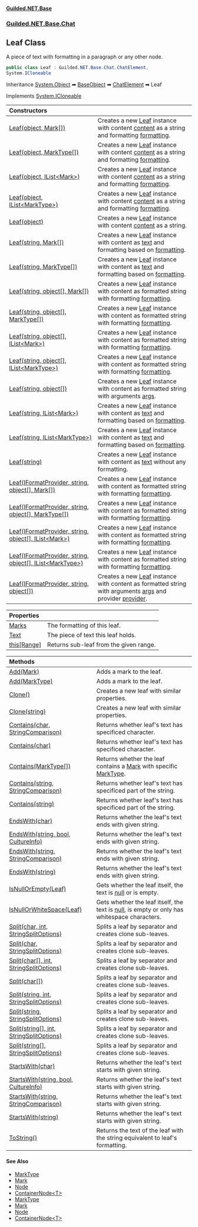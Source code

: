 
#### [Guilded.NET.Base](Guilded_NET_Base 'Guilded_NET_Base')
### [Guilded.NET.Base.Chat](Guilded_NET_Base#Guilded_NET_Base_Chat 'Guilded.NET.Base.Chat')
## Leaf Class
A piece of text with formatting in a paragraph or any other node.  
```csharp
public class Leaf : Guilded.NET.Base.Chat.ChatElement,
System.ICloneable
```

Inheritance [System.Object](https://docs.microsoft.com/en-us/dotnet/api/System.Object 'System.Object') &#x27A1; [BaseObject](BaseObject 'Guilded.NET.Base.BaseObject') &#x27A1; [ChatElement](ChatElement 'Guilded.NET.Base.Chat.ChatElement') &#x27A1; Leaf  

Implements [System.ICloneable](https://docs.microsoft.com/en-us/dotnet/api/System.ICloneable 'System.ICloneable')  

| Constructors | |
| :--- | :--- |
| [Leaf(object, Mark[])](Leaf_Leaf(object_Mark__) 'Guilded.NET.Base.Chat.Leaf.Leaf(object, Guilded.NET.Base.Chat.Mark[])') | Creates a new [Leaf](Leaf 'Guilded.NET.Base.Chat.Leaf') instance with content [content](Leaf_Leaf(object_Mark__)#Guilded_NET_Base_Chat_Leaf_Leaf(object_Guilded_NET_Base_Chat_Mark__)_content 'Guilded.NET.Base.Chat.Leaf.Leaf(object, Guilded.NET.Base.Chat.Mark[]).content') as a string and formatting [formatting](Leaf_Leaf(object_Mark__)#Guilded_NET_Base_Chat_Leaf_Leaf(object_Guilded_NET_Base_Chat_Mark__)_formatting 'Guilded.NET.Base.Chat.Leaf.Leaf(object, Guilded.NET.Base.Chat.Mark[]).formatting').<br/> |
| [Leaf(object, MarkType[])](Leaf_Leaf(object_MarkType__) 'Guilded.NET.Base.Chat.Leaf.Leaf(object, Guilded.NET.Base.Chat.MarkType[])') | Creates a new [Leaf](Leaf 'Guilded.NET.Base.Chat.Leaf') instance with content [content](Leaf_Leaf(object_MarkType__)#Guilded_NET_Base_Chat_Leaf_Leaf(object_Guilded_NET_Base_Chat_MarkType__)_content 'Guilded.NET.Base.Chat.Leaf.Leaf(object, Guilded.NET.Base.Chat.MarkType[]).content') as a string and formatting [formatting](Leaf_Leaf(object_MarkType__)#Guilded_NET_Base_Chat_Leaf_Leaf(object_Guilded_NET_Base_Chat_MarkType__)_formatting 'Guilded.NET.Base.Chat.Leaf.Leaf(object, Guilded.NET.Base.Chat.MarkType[]).formatting').<br/> |
| [Leaf(object, IList&lt;Mark&gt;)](Leaf_Leaf(object_IList_Mark_) 'Guilded.NET.Base.Chat.Leaf.Leaf(object, System.Collections.Generic.IList&lt;Guilded.NET.Base.Chat.Mark&gt;)') | Creates a new [Leaf](Leaf 'Guilded.NET.Base.Chat.Leaf') instance with content [content](Leaf_Leaf(object_IList_Mark_)#Guilded_NET_Base_Chat_Leaf_Leaf(object_System_Collections_Generic_IList_Guilded_NET_Base_Chat_Mark_)_content 'Guilded.NET.Base.Chat.Leaf.Leaf(object, System.Collections.Generic.IList&lt;Guilded.NET.Base.Chat.Mark&gt;).content') as a string and formatting [formatting](Leaf_Leaf(object_IList_Mark_)#Guilded_NET_Base_Chat_Leaf_Leaf(object_System_Collections_Generic_IList_Guilded_NET_Base_Chat_Mark_)_formatting 'Guilded.NET.Base.Chat.Leaf.Leaf(object, System.Collections.Generic.IList&lt;Guilded.NET.Base.Chat.Mark&gt;).formatting').<br/> |
| [Leaf(object, IList&lt;MarkType&gt;)](Leaf_Leaf(object_IList_MarkType_) 'Guilded.NET.Base.Chat.Leaf.Leaf(object, System.Collections.Generic.IList&lt;Guilded.NET.Base.Chat.MarkType&gt;)') | Creates a new [Leaf](Leaf 'Guilded.NET.Base.Chat.Leaf') instance with content [content](Leaf_Leaf(object_IList_MarkType_)#Guilded_NET_Base_Chat_Leaf_Leaf(object_System_Collections_Generic_IList_Guilded_NET_Base_Chat_MarkType_)_content 'Guilded.NET.Base.Chat.Leaf.Leaf(object, System.Collections.Generic.IList&lt;Guilded.NET.Base.Chat.MarkType&gt;).content') as a string and formatting [formatting](Leaf_Leaf(object_IList_MarkType_)#Guilded_NET_Base_Chat_Leaf_Leaf(object_System_Collections_Generic_IList_Guilded_NET_Base_Chat_MarkType_)_formatting 'Guilded.NET.Base.Chat.Leaf.Leaf(object, System.Collections.Generic.IList&lt;Guilded.NET.Base.Chat.MarkType&gt;).formatting').<br/> |
| [Leaf(object)](Leaf_Leaf(object) 'Guilded.NET.Base.Chat.Leaf.Leaf(object)') | Creates a new [Leaf](Leaf 'Guilded.NET.Base.Chat.Leaf') instance with content [content](Leaf_Leaf(object)#Guilded_NET_Base_Chat_Leaf_Leaf(object)_content 'Guilded.NET.Base.Chat.Leaf.Leaf(object).content') as a string.<br/> |
| [Leaf(string, Mark[])](Leaf_Leaf(string_Mark__) 'Guilded.NET.Base.Chat.Leaf.Leaf(string, Guilded.NET.Base.Chat.Mark[])') | Creates a new [Leaf](Leaf 'Guilded.NET.Base.Chat.Leaf') instance with content as [text](Leaf_Leaf(string_Mark__)#Guilded_NET_Base_Chat_Leaf_Leaf(string_Guilded_NET_Base_Chat_Mark__)_text 'Guilded.NET.Base.Chat.Leaf.Leaf(string, Guilded.NET.Base.Chat.Mark[]).text') and formatting based on [formatting](Leaf_Leaf(string_Mark__)#Guilded_NET_Base_Chat_Leaf_Leaf(string_Guilded_NET_Base_Chat_Mark__)_formatting 'Guilded.NET.Base.Chat.Leaf.Leaf(string, Guilded.NET.Base.Chat.Mark[]).formatting').<br/> |
| [Leaf(string, MarkType[])](Leaf_Leaf(string_MarkType__) 'Guilded.NET.Base.Chat.Leaf.Leaf(string, Guilded.NET.Base.Chat.MarkType[])') | Creates a new [Leaf](Leaf 'Guilded.NET.Base.Chat.Leaf') instance with content as [text](Leaf_Leaf(string_MarkType__)#Guilded_NET_Base_Chat_Leaf_Leaf(string_Guilded_NET_Base_Chat_MarkType__)_text 'Guilded.NET.Base.Chat.Leaf.Leaf(string, Guilded.NET.Base.Chat.MarkType[]).text') and formatting based on [formatting](Leaf_Leaf(string_MarkType__)#Guilded_NET_Base_Chat_Leaf_Leaf(string_Guilded_NET_Base_Chat_MarkType__)_formatting 'Guilded.NET.Base.Chat.Leaf.Leaf(string, Guilded.NET.Base.Chat.MarkType[]).formatting').<br/> |
| [Leaf(string, object[], Mark[])](Leaf_Leaf(string_object___Mark__) 'Guilded.NET.Base.Chat.Leaf.Leaf(string, object[], Guilded.NET.Base.Chat.Mark[])') | Creates a new [Leaf](Leaf 'Guilded.NET.Base.Chat.Leaf') instance with content as formatted string with formatting [formatting](Leaf_Leaf(string_object___Mark__)#Guilded_NET_Base_Chat_Leaf_Leaf(string_object___Guilded_NET_Base_Chat_Mark__)_formatting 'Guilded.NET.Base.Chat.Leaf.Leaf(string, object[], Guilded.NET.Base.Chat.Mark[]).formatting').<br/> |
| [Leaf(string, object[], MarkType[])](Leaf_Leaf(string_object___MarkType__) 'Guilded.NET.Base.Chat.Leaf.Leaf(string, object[], Guilded.NET.Base.Chat.MarkType[])') | Creates a new [Leaf](Leaf 'Guilded.NET.Base.Chat.Leaf') instance with content as formatted string with formatting [formatting](Leaf_Leaf(string_object___MarkType__)#Guilded_NET_Base_Chat_Leaf_Leaf(string_object___Guilded_NET_Base_Chat_MarkType__)_formatting 'Guilded.NET.Base.Chat.Leaf.Leaf(string, object[], Guilded.NET.Base.Chat.MarkType[]).formatting').<br/> |
| [Leaf(string, object[], IList&lt;Mark&gt;)](Leaf_Leaf(string_object___IList_Mark_) 'Guilded.NET.Base.Chat.Leaf.Leaf(string, object[], System.Collections.Generic.IList&lt;Guilded.NET.Base.Chat.Mark&gt;)') | Creates a new [Leaf](Leaf 'Guilded.NET.Base.Chat.Leaf') instance with content as formatted string with formatting [formatting](Leaf_Leaf(string_object___IList_Mark_)#Guilded_NET_Base_Chat_Leaf_Leaf(string_object___System_Collections_Generic_IList_Guilded_NET_Base_Chat_Mark_)_formatting 'Guilded.NET.Base.Chat.Leaf.Leaf(string, object[], System.Collections.Generic.IList&lt;Guilded.NET.Base.Chat.Mark&gt;).formatting').<br/> |
| [Leaf(string, object[], IList&lt;MarkType&gt;)](Leaf_Leaf(string_object___IList_MarkType_) 'Guilded.NET.Base.Chat.Leaf.Leaf(string, object[], System.Collections.Generic.IList&lt;Guilded.NET.Base.Chat.MarkType&gt;)') | Creates a new [Leaf](Leaf 'Guilded.NET.Base.Chat.Leaf') instance with content as formatted string with formatting [formatting](Leaf_Leaf(string_object___IList_MarkType_)#Guilded_NET_Base_Chat_Leaf_Leaf(string_object___System_Collections_Generic_IList_Guilded_NET_Base_Chat_MarkType_)_formatting 'Guilded.NET.Base.Chat.Leaf.Leaf(string, object[], System.Collections.Generic.IList&lt;Guilded.NET.Base.Chat.MarkType&gt;).formatting').<br/> |
| [Leaf(string, object[])](Leaf_Leaf(string_object__) 'Guilded.NET.Base.Chat.Leaf.Leaf(string, object[])') | Creates a new [Leaf](Leaf 'Guilded.NET.Base.Chat.Leaf') instance with content as formatted string with arguments [args](Leaf_Leaf(string_object__)#Guilded_NET_Base_Chat_Leaf_Leaf(string_object__)_args 'Guilded.NET.Base.Chat.Leaf.Leaf(string, object[]).args').<br/> |
| [Leaf(string, IList&lt;Mark&gt;)](Leaf_Leaf(string_IList_Mark_) 'Guilded.NET.Base.Chat.Leaf.Leaf(string, System.Collections.Generic.IList&lt;Guilded.NET.Base.Chat.Mark&gt;)') | Creates a new [Leaf](Leaf 'Guilded.NET.Base.Chat.Leaf') instance with content as [text](Leaf_Leaf(string_IList_Mark_)#Guilded_NET_Base_Chat_Leaf_Leaf(string_System_Collections_Generic_IList_Guilded_NET_Base_Chat_Mark_)_text 'Guilded.NET.Base.Chat.Leaf.Leaf(string, System.Collections.Generic.IList&lt;Guilded.NET.Base.Chat.Mark&gt;).text') and formatting based on [formatting](Leaf_Leaf(string_IList_Mark_)#Guilded_NET_Base_Chat_Leaf_Leaf(string_System_Collections_Generic_IList_Guilded_NET_Base_Chat_Mark_)_formatting 'Guilded.NET.Base.Chat.Leaf.Leaf(string, System.Collections.Generic.IList&lt;Guilded.NET.Base.Chat.Mark&gt;).formatting').<br/> |
| [Leaf(string, IList&lt;MarkType&gt;)](Leaf_Leaf(string_IList_MarkType_) 'Guilded.NET.Base.Chat.Leaf.Leaf(string, System.Collections.Generic.IList&lt;Guilded.NET.Base.Chat.MarkType&gt;)') | Creates a new [Leaf](Leaf 'Guilded.NET.Base.Chat.Leaf') instance with content as [text](Leaf_Leaf(string_IList_MarkType_)#Guilded_NET_Base_Chat_Leaf_Leaf(string_System_Collections_Generic_IList_Guilded_NET_Base_Chat_MarkType_)_text 'Guilded.NET.Base.Chat.Leaf.Leaf(string, System.Collections.Generic.IList&lt;Guilded.NET.Base.Chat.MarkType&gt;).text') and formatting based on [formatting](Leaf_Leaf(string_IList_MarkType_)#Guilded_NET_Base_Chat_Leaf_Leaf(string_System_Collections_Generic_IList_Guilded_NET_Base_Chat_MarkType_)_formatting 'Guilded.NET.Base.Chat.Leaf.Leaf(string, System.Collections.Generic.IList&lt;Guilded.NET.Base.Chat.MarkType&gt;).formatting').<br/> |
| [Leaf(string)](Leaf_Leaf(string) 'Guilded.NET.Base.Chat.Leaf.Leaf(string)') | Creates a new [Leaf](Leaf 'Guilded.NET.Base.Chat.Leaf') instance with content as [text](Leaf_Leaf(string)#Guilded_NET_Base_Chat_Leaf_Leaf(string)_text 'Guilded.NET.Base.Chat.Leaf.Leaf(string).text') without any formatting.<br/> |
| [Leaf(IFormatProvider, string, object[], Mark[])](Leaf_Leaf(IFormatProvider_string_object___Mark__) 'Guilded.NET.Base.Chat.Leaf.Leaf(System.IFormatProvider, string, object[], Guilded.NET.Base.Chat.Mark[])') | Creates a new [Leaf](Leaf 'Guilded.NET.Base.Chat.Leaf') instance with content as formatted string with formatting [formatting](Leaf_Leaf(IFormatProvider_string_object___Mark__)#Guilded_NET_Base_Chat_Leaf_Leaf(System_IFormatProvider_string_object___Guilded_NET_Base_Chat_Mark__)_formatting 'Guilded.NET.Base.Chat.Leaf.Leaf(System.IFormatProvider, string, object[], Guilded.NET.Base.Chat.Mark[]).formatting').<br/> |
| [Leaf(IFormatProvider, string, object[], MarkType[])](Leaf_Leaf(IFormatProvider_string_object___MarkType__) 'Guilded.NET.Base.Chat.Leaf.Leaf(System.IFormatProvider, string, object[], Guilded.NET.Base.Chat.MarkType[])') | Creates a new [Leaf](Leaf 'Guilded.NET.Base.Chat.Leaf') instance with content as formatted string with formatting [formatting](Leaf_Leaf(IFormatProvider_string_object___MarkType__)#Guilded_NET_Base_Chat_Leaf_Leaf(System_IFormatProvider_string_object___Guilded_NET_Base_Chat_MarkType__)_formatting 'Guilded.NET.Base.Chat.Leaf.Leaf(System.IFormatProvider, string, object[], Guilded.NET.Base.Chat.MarkType[]).formatting').<br/> |
| [Leaf(IFormatProvider, string, object[], IList&lt;Mark&gt;)](Leaf_Leaf(IFormatProvider_string_object___IList_Mark_) 'Guilded.NET.Base.Chat.Leaf.Leaf(System.IFormatProvider, string, object[], System.Collections.Generic.IList&lt;Guilded.NET.Base.Chat.Mark&gt;)') | Creates a new [Leaf](Leaf 'Guilded.NET.Base.Chat.Leaf') instance with content as formatted string with formatting [formatting](Leaf_Leaf(IFormatProvider_string_object___IList_Mark_)#Guilded_NET_Base_Chat_Leaf_Leaf(System_IFormatProvider_string_object___System_Collections_Generic_IList_Guilded_NET_Base_Chat_Mark_)_formatting 'Guilded.NET.Base.Chat.Leaf.Leaf(System.IFormatProvider, string, object[], System.Collections.Generic.IList&lt;Guilded.NET.Base.Chat.Mark&gt;).formatting').<br/> |
| [Leaf(IFormatProvider, string, object[], IList&lt;MarkType&gt;)](Leaf_Leaf(IFormatProvider_string_object___IList_MarkType_) 'Guilded.NET.Base.Chat.Leaf.Leaf(System.IFormatProvider, string, object[], System.Collections.Generic.IList&lt;Guilded.NET.Base.Chat.MarkType&gt;)') | Creates a new [Leaf](Leaf 'Guilded.NET.Base.Chat.Leaf') instance with content as formatted string with formatting [formatting](Leaf_Leaf(IFormatProvider_string_object___IList_MarkType_)#Guilded_NET_Base_Chat_Leaf_Leaf(System_IFormatProvider_string_object___System_Collections_Generic_IList_Guilded_NET_Base_Chat_MarkType_)_formatting 'Guilded.NET.Base.Chat.Leaf.Leaf(System.IFormatProvider, string, object[], System.Collections.Generic.IList&lt;Guilded.NET.Base.Chat.MarkType&gt;).formatting').<br/> |
| [Leaf(IFormatProvider, string, object[])](Leaf_Leaf(IFormatProvider_string_object__) 'Guilded.NET.Base.Chat.Leaf.Leaf(System.IFormatProvider, string, object[])') | Creates a new [Leaf](Leaf 'Guilded.NET.Base.Chat.Leaf') instance with content as formatted string with arguments [args](Leaf_Leaf(IFormatProvider_string_object__)#Guilded_NET_Base_Chat_Leaf_Leaf(System_IFormatProvider_string_object__)_args 'Guilded.NET.Base.Chat.Leaf.Leaf(System.IFormatProvider, string, object[]).args') and provider [provider](Leaf_Leaf(IFormatProvider_string_object__)#Guilded_NET_Base_Chat_Leaf_Leaf(System_IFormatProvider_string_object__)_provider 'Guilded.NET.Base.Chat.Leaf.Leaf(System.IFormatProvider, string, object[]).provider').<br/> |

| Properties | |
| :--- | :--- |
| [Marks](Leaf_Marks 'Guilded.NET.Base.Chat.Leaf.Marks') | The formatting of this leaf.<br/> |
| [Text](Leaf_Text 'Guilded.NET.Base.Chat.Leaf.Text') | The piece of text this leaf holds.<br/> |
| [this[Range]](Leaf_this_Range_ 'Guilded.NET.Base.Chat.Leaf.this[System.Range]') | Returns sub-leaf from the given range.<br/> |

| Methods | |
| :--- | :--- |
| [Add(Mark)](Leaf_Add(Mark) 'Guilded.NET.Base.Chat.Leaf.Add(Guilded.NET.Base.Chat.Mark)') | Adds a mark to the leaf.<br/> |
| [Add(MarkType)](Leaf_Add(MarkType) 'Guilded.NET.Base.Chat.Leaf.Add(Guilded.NET.Base.Chat.MarkType)') | Adds a mark to the leaf.<br/> |
| [Clone()](Leaf_Clone() 'Guilded.NET.Base.Chat.Leaf.Clone()') | Creates a new leaf with similar properties.<br/> |
| [Clone(string)](Leaf_Clone(string) 'Guilded.NET.Base.Chat.Leaf.Clone(string)') | Creates a new leaf with similar properties.<br/> |
| [Contains(char, StringComparison)](Leaf_Contains(char_StringComparison) 'Guilded.NET.Base.Chat.Leaf.Contains(char, System.StringComparison)') | Returns whether leaf's text has specificed character.<br/> |
| [Contains(char)](Leaf_Contains(char) 'Guilded.NET.Base.Chat.Leaf.Contains(char)') | Returns whether leaf's text has specificed character.<br/> |
| [Contains(MarkType[])](Leaf_Contains(MarkType__) 'Guilded.NET.Base.Chat.Leaf.Contains(Guilded.NET.Base.Chat.MarkType[])') | Returns whether the leaf contains a [Mark](Mark 'Guilded.NET.Base.Chat.Mark') with specific [MarkType](MarkType 'Guilded.NET.Base.Chat.MarkType').<br/> |
| [Contains(string, StringComparison)](Leaf_Contains(string_StringComparison) 'Guilded.NET.Base.Chat.Leaf.Contains(string, System.StringComparison)') | Returns whether leaf's text has specificed part of the string.<br/> |
| [Contains(string)](Leaf_Contains(string) 'Guilded.NET.Base.Chat.Leaf.Contains(string)') | Returns whether leaf's text has specificed part of the string.<br/> |
| [EndsWith(char)](Leaf_EndsWith(char) 'Guilded.NET.Base.Chat.Leaf.EndsWith(char)') | Returns whether the leaf's text ends with given string.<br/> |
| [EndsWith(string, bool, CultureInfo)](Leaf_EndsWith(string_bool_CultureInfo) 'Guilded.NET.Base.Chat.Leaf.EndsWith(string, bool, System.Globalization.CultureInfo)') | Returns whether the leaf's text ends with given string.<br/> |
| [EndsWith(string, StringComparison)](Leaf_EndsWith(string_StringComparison) 'Guilded.NET.Base.Chat.Leaf.EndsWith(string, System.StringComparison)') | Returns whether the leaf's text ends with given string.<br/> |
| [EndsWith(string)](Leaf_EndsWith(string) 'Guilded.NET.Base.Chat.Leaf.EndsWith(string)') | Returns whether the leaf's text ends with given string.<br/> |
| [IsNullOrEmpty(Leaf)](Leaf_IsNullOrEmpty(Leaf) 'Guilded.NET.Base.Chat.Leaf.IsNullOrEmpty(Guilded.NET.Base.Chat.Leaf)') | Gets whether the leaf itself, the text is [null](https://docs.microsoft.com/en-us/dotnet/csharp/language-reference/keywords/null 'https://docs.microsoft.com/en-us/dotnet/csharp/language-reference/keywords/null') or is empty.<br/> |
| [IsNullOrWhiteSpace(Leaf)](Leaf_IsNullOrWhiteSpace(Leaf) 'Guilded.NET.Base.Chat.Leaf.IsNullOrWhiteSpace(Guilded.NET.Base.Chat.Leaf)') | Gets whether the leaf itself, the text is [null](https://docs.microsoft.com/en-us/dotnet/csharp/language-reference/keywords/null 'https://docs.microsoft.com/en-us/dotnet/csharp/language-reference/keywords/null'), is empty or only has whitespace characters.<br/> |
| [Split(char, int, StringSplitOptions)](Leaf_Split(char_int_StringSplitOptions) 'Guilded.NET.Base.Chat.Leaf.Split(char, int, System.StringSplitOptions)') | Splits a leaf by separator and creates clone sub-leaves.<br/> |
| [Split(char, StringSplitOptions)](Leaf_Split(char_StringSplitOptions) 'Guilded.NET.Base.Chat.Leaf.Split(char, System.StringSplitOptions)') | Splits a leaf by separator and creates clone sub-leaves.<br/> |
| [Split(char[], int, StringSplitOptions)](Leaf_Split(char___int_StringSplitOptions) 'Guilded.NET.Base.Chat.Leaf.Split(char[], int, System.StringSplitOptions)') | Splits a leaf by separator and creates clone sub-leaves.<br/> |
| [Split(char[])](Leaf_Split(char__) 'Guilded.NET.Base.Chat.Leaf.Split(char[])') | Splits a leaf by separator and creates clone sub-leaves.<br/> |
| [Split(string, int, StringSplitOptions)](Leaf_Split(string_int_StringSplitOptions) 'Guilded.NET.Base.Chat.Leaf.Split(string, int, System.StringSplitOptions)') | Splits a leaf by separator and creates clone sub-leaves.<br/> |
| [Split(string, StringSplitOptions)](Leaf_Split(string_StringSplitOptions) 'Guilded.NET.Base.Chat.Leaf.Split(string, System.StringSplitOptions)') | Splits a leaf by separator and creates clone sub-leaves.<br/> |
| [Split(string[], int, StringSplitOptions)](Leaf_Split(string___int_StringSplitOptions) 'Guilded.NET.Base.Chat.Leaf.Split(string[], int, System.StringSplitOptions)') | Splits a leaf by separator and creates clone sub-leaves.<br/> |
| [Split(string[], StringSplitOptions)](Leaf_Split(string___StringSplitOptions) 'Guilded.NET.Base.Chat.Leaf.Split(string[], System.StringSplitOptions)') | Splits a leaf by separator and creates clone sub-leaves.<br/> |
| [StartsWith(char)](Leaf_StartsWith(char) 'Guilded.NET.Base.Chat.Leaf.StartsWith(char)') | Returns whether the leaf's text starts with given string.<br/> |
| [StartsWith(string, bool, CultureInfo)](Leaf_StartsWith(string_bool_CultureInfo) 'Guilded.NET.Base.Chat.Leaf.StartsWith(string, bool, System.Globalization.CultureInfo)') | Returns whether the leaf's text starts with given string.<br/> |
| [StartsWith(string, StringComparison)](Leaf_StartsWith(string_StringComparison) 'Guilded.NET.Base.Chat.Leaf.StartsWith(string, System.StringComparison)') | Returns whether the leaf's text starts with given string.<br/> |
| [StartsWith(string)](Leaf_StartsWith(string) 'Guilded.NET.Base.Chat.Leaf.StartsWith(string)') | Returns whether the leaf's text starts with given string.<br/> |
| [ToString()](Leaf_ToString() 'Guilded.NET.Base.Chat.Leaf.ToString()') | Returns the text of the leaf with the string equivalent to leaf's formatting.<br/> |

#### See Also
- [MarkType](MarkType 'Guilded.NET.Base.Chat.MarkType')
- [Mark](Mark 'Guilded.NET.Base.Chat.Mark')
- [Node](Node 'Guilded.NET.Base.Chat.Node')
- [ContainerNode&lt;T&gt;](ContainerNode_T_ 'Guilded.NET.Base.Chat.ContainerNode&lt;T&gt;')
- [MarkType](MarkType 'Guilded.NET.Base.Chat.MarkType')
- [Mark](Mark 'Guilded.NET.Base.Chat.Mark')
- [Node](Node 'Guilded.NET.Base.Chat.Node')
- [ContainerNode&lt;T&gt;](ContainerNode_T_ 'Guilded.NET.Base.Chat.ContainerNode&lt;T&gt;')
